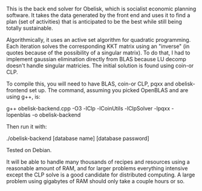 This is the back end solver for Obelisk, which is socialist economic planning software.
It takes the data generated by the front end and uses it to find a plan (set of activities)
that is anticipated to be the best while still being totally sustainable.

Algorithmically, it uses an active set algorithm for quadratic programming. Each iteration solves the corresponding
KKT matrix using an "inverse" (in quotes because of the possibility of a singular matrix). To do that, I had to implement
gaussian elimination directly from BLAS because LU decomp doesn't handle singular matricies. The initial solution
is found using coin-or CLP.

To compile this, you will need to have BLAS, coin-or CLP, pqxx and obelisk-frontend set up. 
The command, assuming you picked OpenBLAS and are using g++, is:

g++ obelisk-backend.cpp -O3 -lClp -lCoinUtils -lClpSolver -lpqxx -lopenblas -o obelisk-backend

Then run it with:

./obelisk-backend [database name] [database password]

Tested on Debian.

It will be able to handle many thousands of recipes and resources using a reasonable amount of RAM, and
for larger problems everything intensive except the CLP solve is a good candidate for distributed computing. A large
problem using gigabytes of RAM should only take a couple hours or so.
